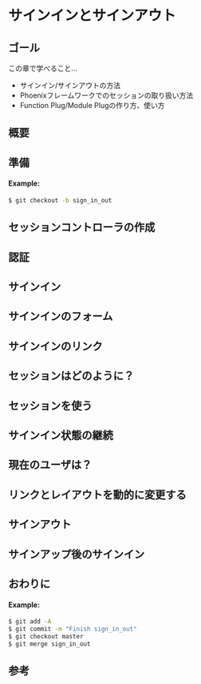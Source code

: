 # サインインとサインアウト

## ゴール

この章で学べること...

- サインイン/サインアウトの方法
- Phoenixフレームワークでのセッションの取り扱い方法
- Function Plug/Module Plugの作り方、使い方

## 概要

## 準備

#### Example:

```cmd
$ git checkout -b sign_in_out
```

## セッションコントローラの作成

## 認証

## サインイン

## サインインのフォーム

## サインインのリンク

## セッションはどのように？

## セッションを使う

## サインイン状態の継続

## 現在のユーザは？

## リンクとレイアウトを動的に変更する

## サインアウト

## サインアップ後のサインイン

## おわりに

#### Example:

```cmd
$ git add -A
$ git commit -m "Finish sign_in_out"
$ git checkout master
$ git merge sign_in_out
```

## 参考



